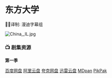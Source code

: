 # 东方大学

✍🏻译制: 漫迪字幕组

![China,_IL.jpg](China_IL.jpg)

### 📺 剧集资源

**第一季**

[百度网盘](https://pan.baidu.com/s/1YebQ17vIhz8eImnNhHv_CQ?pwd=r85z)  [阿里云盘](https://www.alipan.com/s/nVyYea1hE4J)  [夸克网盘](https://pan.quark.cn/s/4a9397484f9d)  [迅雷云盘](https://pan.xunlei.com/s/VNnh8VJFmkP7O8i9z1ArAQ4iA1?pwd=9v5y#)  [MDpan](https://pan.mdsub.top/zh-CN/%E4%B8%9C%E6%96%B9%E5%A4%A7%E5%AD%A6/S1/)  [PikPak](https://mypikpak.com/s/VNmWbAm5AE176gIOFI8CzSXZo1)